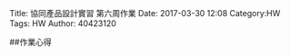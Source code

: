 Title: 協同產品設計實習 第六周作業
Date: 2017-03-30 12:08
Category:HW
Tags: HW
Author: 40423120 



<!-- PELICAN_END_SUMMARY -->




##作業心得
